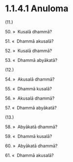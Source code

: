 # 1.1.4.1 Anuloma

(11.)

50\. »  Kusalā dhammā?

51\. «  Dhammā akusalā?

52\. »  Kusalā dhammā?

53\. «  Dhammā abyākatā?

(12.)

54\. »  Akusalā dhammā?

55\. «  Dhammā kusalā?

56\. »  Akusalā dhammā?

57\. «  Dhammā abyākatā?

(13.)

58\. »  Abyākatā dhammā?

59\. «  Dhammā kusalā?

60\. »  Abyākatā dhammā?

61\. «  Dhammā akusalā?
